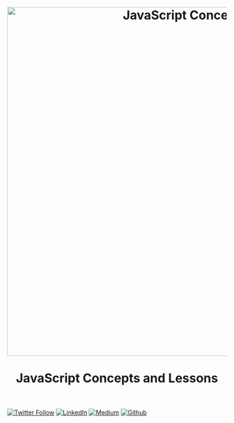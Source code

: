 ﻿<h1 align="center">
<br>
  <a href="https://github.com/leonardomso/33"><img src="https://res.cloudinary.com/practicaldev/image/fetch/s--_pyWGSyD--/c_imagga_scale,f_auto,fl_progressive,h_420,q_auto,w_1000/https://thepracticaldev.s3.amazonaws.com/i/w9u60357jk4ozdho7urq.jpg" alt="JavaScript Concepts" width=800" /></a>
  <br>
    <br>
  JavaScript Concepts and Lessons
  <br><br>
</h1>

[![Twitter Follow](https://img.shields.io/twitter/follow/zainuleb?color=1DA1F2&logo=twitter&style=for-the-badge)](https://twitter.com/intent/follow?original_referer=https%3A%2F%2Fgithub.com%2Fzainuleb&screen_name=zainuleb)
[![LinkedIn][linkedin-shield]][linkedin-url]
[![Medium][medium-shield]][medium-url]
[![Github][github-shield]][github-url]
    
    
    
[linkedin-url]:https://www.linkedin.com/in/zainuleb/
[linkedin-shield]:https://img.shields.io/badge/-LinkedIn-black.svg?style=for-the-badge&logo=linkedin&colorB=555
[medium-shield]:https://img.shields.io/badge/Medium-black.svg?style=for-the-badge&logo=linkedin&colorB=555
[medium-url]:https://zainulebadd.medium.com
[github-shield]:https://img.shields.io/github/followers/zainuleb.svg?style=for-the-badge&logo=github&colorB=555
[github-url]:https://github.com/zainuleb
